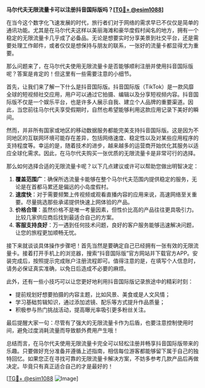 **马尔代夫无限流量卡可以注册抖音国际版吗？[[TG💪+ @esim1088](https://t.me/s/esim1088)]**

在当今这个数字化飞速发展的时代，旅行者们对于网络的需求早已不仅仅是简单的通讯功能。尤其是在马尔代夫这样以美丽海滩和豪华度假村闻名的地方，拥有一个稳定的无限流量卡几乎成了必备品。无论是想要实时分享美景到社交平台，还是需要处理工作邮件，或者仅仅是想保持与朋友的联系，一张好的流量卡都显得尤为重要。

那么问题来了，在马尔代夫使用无限流量卡是否能够顺利注册并使用抖音国际版呢？答案是肯定的！但这里有一些需要注意的小细节。

首先，让我们来了解一下什么是抖音国际版。抖音国际版（TikTok）是一款风靡全球的短视频社交应用，用户可以通过它拍摄、编辑以及分享短视频内容。抖音国际版不仅是一个娱乐平台，也是许多人展示自我、建立个人品牌的重要渠道。因此，当您前往马尔代夫享受假期时，自然也希望能够利用这款应用记录下美好的瞬间。

然而，并非所有国家或地区的移动数据服务都能完美支持抖音国际版。这是因为不同地区的互联网环境可能存在差异，包括网络速度、稳定性以及对某些应用程序的支持程度等。幸运的是，随着技术的进步，越来越多的运营商开始优化其服务以适应全球化需求。因此，在马尔代夫购买一张优质的无限流量卡是非常可行的选择。

那么如何选择合适的无限流量卡呢？以下几点建议或许可以帮助您做出明智决定：

1. **覆盖范围广**：确保所选流量卡能够在整个马尔代夫范围内提供稳定的服务，无论是在首都马累还是偏远的小岛度假村。
2. **速度快**：对于需要频繁上传视频或观看直播内容的应用来说，高速网络至关重要。尽量挑选那些承诺提供快速上网体验的产品。
3. **价格合理**：虽然价格不是唯一考量因素，但性价比高的产品往往更具吸引力。比较几家供应商后找到最适合自己的方案。
4. **客服支持良好**：万一遇到任何技术问题，良好的客户服务能够迅速解决问题，让您的旅程更加顺畅无忧。

接下来就谈谈具体操作步骤吧！首先当然是要确定自己已经拥有一张有效的无限流量卡。接着打开手机上的浏览器，搜索“抖音国际版”官方网站并下载官方APP。安装完成后，按照提示完成账户注册流程即可。值得注意的是，在填写个人信息时，请务必保证真实准确，以免日后造成不必要的麻烦。

此外，还有一些小技巧可以让您更好地利用抖音国际版记录旅途中的精彩时刻：
- 提前规划好想要拍摄的内容主题，比如风景、美食或是人文风情；
- 学习基础剪辑知识，通过添加滤镜、配乐等方式提升作品质量；
- 积极参与热门挑战活动，提高曝光率吸引更多粉丝关注。

最后提醒大家一句：尽管有了强大的无限流量卡作为后盾，也要注意控制使用时间，避免过度消耗流量而导致额外费用产生哦！

总结而言，在马尔代夫使用无限流量卡完全可以轻松注册并畅享抖音国际版带来的乐趣。只要做好充分准备并遵循上述指南，相信每位游客都能够留下属于自己的独特回忆。如果您正在寻找可靠的无限流量卡解决方案，不妨多参考几款产品后再做决定。毕竟只有真正适合自己的才是最好的！

[[TG💪+ @esim1088](https://t.me/s/esim1088) ![Image](https://i.postimg.cc/4NQfJmqS/Snipaste-2025-05-13-00-14-12.png)]